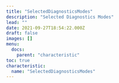 ```yaml
---
title: "SelectedDiagnosticsModes"
description: "Selected Diagnostics Modes"
lead: ""
date: 2021-09-27T18:54:22.000Z
draft: false
images: []
menu:
  docs:
    parent: "characteristic"
toc: true
characteristic:
  name: "SelectedDiagnosticsModes"
---
```

